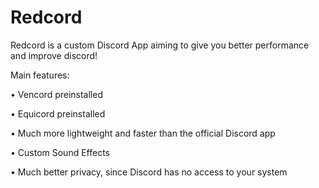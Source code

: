 # Redcord
Redcord is a custom Discord App aiming to give you better performance and improve discord!

Main features:

• Vencord preinstalled

• Equicord preinstalled

• Much more lightweight and faster than the official Discord app

• Custom Sound Effects

• Much better privacy, since Discord has no access to your system

